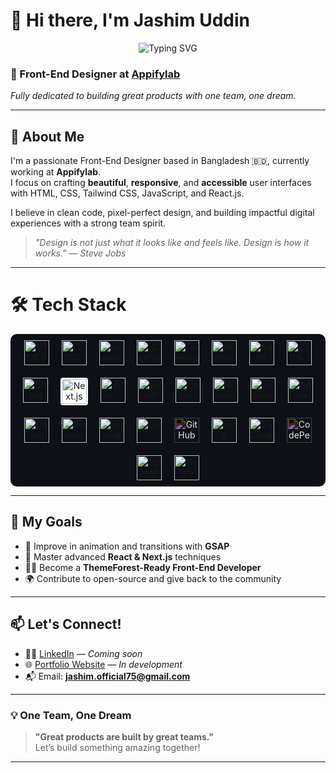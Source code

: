 # 👋 Hi there, I'm Jashim Uddin

<p align="center">
  <img src="https://readme-typing-svg.demolab.com?font=Fira+Code&size=24&duration=4000&pause=1000&center=true&vCenter=true&width=435&lines=Front-End+Designer+at+Appifylab;Building+Pixel+Perfect+UI;One+Team+One+Dream;Loving+React+%26+Tailwind+CSS" alt="Typing SVG" />
</p>

### 🎨 Front-End Designer at [Appifylab](https://appifylab.com)
*Fully dedicated to building great products with one team, one dream.*

---

## 🚀 About Me

I'm a passionate Front-End Designer based in Bangladesh 🇧🇩, currently working at **Appifylab**.  
I focus on crafting **beautiful**, **responsive**, and **accessible** user interfaces with HTML, CSS, Tailwind CSS, JavaScript, and React.js.

I believe in clean code, pixel-perfect design, and building impactful digital experiences with a strong team spirit.  
> _"Design is not just what it looks like and feels like. Design is how it works." — Steve Jobs_

---

# 🛠 Tech Stack

<div align="center" style="display: flex; flex-wrap: wrap; justify-content: center; gap: 20px; padding: 10px; background-color: #0d1117; border-radius: 10px;">

<!-- 💻 Languages -->
<img src="https://img.icons8.com/color/48/html-5--v1.png" alt="HTML5" title="HTML5" width="40"/>
<img src="https://img.icons8.com/color/48/css3.png" alt="CSS3" title="CSS3" width="40"/>
<img src="https://img.icons8.com/color/48/javascript--v1.png" alt="JavaScript" title="JavaScript" width="40"/>
<img src="https://img.icons8.com/color/48/c-programming.png" alt="C Language" title="C Language" width="40"/>

<!-- 🎨 Styling -->
<img src="https://img.icons8.com/color/48/tailwind_css.png" alt="Tailwind CSS" title="Tailwind CSS" width="40"/>
<img src="https://img.icons8.com/color/48/bootstrap.png" alt="Bootstrap" title="Bootstrap" width="40"/>
<img src="https://img.icons8.com/color/48/sass.png" alt="Sass" title="Sass" width="40"/>
<img src="https://img.icons8.com/color/48/css3.png" alt="CSS Modules" title="CSS Modules" width="40"/>

<!-- ⚛️ Frameworks & Libraries -->
<img src="https://img.icons8.com/external-tal-revivo-color-tal-revivo/48/external-react-a-javascript-library-for-building-user-interfaces-logo-color-tal-revivo.png" alt="React" title="React" width="40"/>
<img src="https://cdn.jsdelivr.net/gh/devicons/devicon/icons/nextjs/nextjs-original.svg" alt="Next.js" title="Next.js" width="40" style="background-color: white; border-radius: 4px; padding: 2px;"/>
<img src="https://img.icons8.com/ios-filled/50/jquery.png" alt="jQuery" title="jQuery" width="40"/>
<img src="https://raw.githubusercontent.com/gsap/branding/master/logo-1.svg" alt="GSAP" title="GSAP" width="40"/>

<!-- 🌐 CMS & Platforms -->
<img src="https://cdn.worldvectorlogo.com/logos/shopify.svg" alt="Shopify" title="Shopify" width="40"/>
<img src="https://cdn.worldvectorlogo.com/logos/wordpress-icon.svg" alt="WordPress" title="WordPress" width="40"/>

<!-- 🎨 Design Tools -->
<img src="https://img.icons8.com/color/48/figma--v1.png" alt="Figma" title="Figma" width="40"/>
<img src="https://img.icons8.com/color/48/adobe-xd.png" alt="Adobe XD" title="Adobe XD" width="40"/>
<img src="https://img.icons8.com/color/48/canva.png" alt="Canva" title="Canva" width="40"/>
<img src="https://img.icons8.com/color/48/adobe-photoshop.png" alt="Photoshop" title="Photoshop" width="40"/>
<img src="https://img.icons8.com/color/48/adobe-illustrator.png" alt="Illustrator" title="Illustrator" width="40"/>

<!-- 🧰 Tools -->
<img src="https://img.icons8.com/color/48/git.png" alt="Git" title="Git" width="40"/>
<img src="https://img.icons8.com/ios-filled/50/github.png" alt="GitHub" title="GitHub" width="40" style="filter: invert(1);"/>
<img src="https://vitejs.dev/logo.svg" alt="Vite" title="Vite" width="40"/>
<img src="https://img.icons8.com/color/48/visual-studio-code-2019.png" alt="VS Code" title="VS Code" width="40"/>
<img src="https://img.icons8.com/ios-filled/50/codepen.png" alt="CodePen" title="CodePen" width="40" style="filter: invert(1);"/>
<img src="https://assets.vercel.com/image/upload/front/favicon/vercel/favicon.ico" alt="Vercel" title="Vercel" width="40"/>
<img src="https://www.netlify.com/v3/img/components/logomark.png" alt="Netlify" title="Netlify" width="40"/>

</div>


---

## 📌 My Goals

- 🔄 Improve in animation and transitions with **GSAP**
- 🧠 Master advanced **React & Next.js** techniques
- 🧑‍💻 Become a **ThemeForest-Ready Front-End Developer**
- 🌍 Contribute to open-source and give back to the community

---

## 📫 Let's Connect!

- 🧑‍💼 [LinkedIn](https://linkedin.com) — *Coming soon*
- 🌐 [Portfolio Website](https://your-portfolio.com) — *In development*
- 📬 Email: **jashim.official75@gmail.com**

---

### 💡 One Team, One Dream

> **"Great products are built by great teams."**  
Let’s build something amazing together!

---
